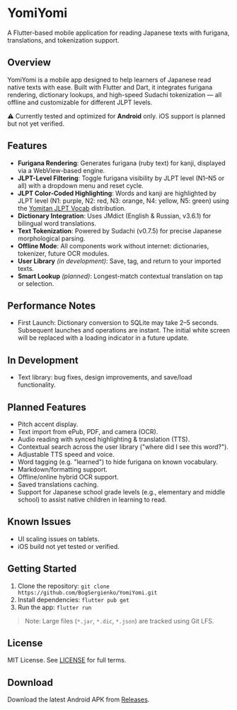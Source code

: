# YomiYomi

A Flutter-based mobile application for reading Japanese texts with furigana, translations, and tokenization support.

## Overview
YomiYomi is a mobile app designed to help learners of Japanese read native texts with ease. Built with Flutter and Dart, it integrates furigana rendering, dictionary lookups, and high-speed Sudachi tokenization — all offline and customizable for different JLPT levels.

⚠️ Currently tested and optimized for **Android** only. iOS support is planned but not yet verified.

## Features
- **Furigana Rendering**: Generates furigana (ruby text) for kanji, displayed via a WebView-based engine.
- **JLPT-Level Filtering**: Toggle furigana visibility by JLPT level (N1–N5 or all) with a dropdown menu and reset cycle.
- **JLPT Color-Coded Highlighting**: Words and kanji are highlighted by JLPT level (N1: purple, N2: red, N3: orange, N4: yellow, N5: green) using the [Yomitan JLPT Vocab](https://github.com/stephenmk/yomitan-jlpt-vocab) distribution.
- **Dictionary Integration**: Uses JMdict (English & Russian, v3.6.1) for bilingual word translations.
- **Text Tokenization**: Powered by Sudachi (v0.7.5) for precise Japanese morphological parsing.
- **Offline Mode**: All components work without internet: dictionaries, tokenizer, future OCR modules.
- **User Library** *(in development)*: Save, tag, and return to your imported texts.
- **Smart Lookup** *(planned)*: Longest-match contextual translation on tap or selection.

## Performance Notes
- First Launch: Dictionary conversion to SQLite may take 2–5 seconds. Subsequent launches and operations are instant. The initial white screen will be replaced with a loading indicator in a future update.

## In Development
- Text library: bug fixes, design improvements, and save/load functionality.

## Planned Features
- Pitch accent display.
- Text import from ePub, PDF, and camera (OCR).
- Audio reading with synced highlighting & translation (TTS).
- Contextual search across the user library ("where did I see this word?").
- Adjustable TTS speed and voice.
- Word tagging (e.g. "learned") to hide furigana on known vocabulary.
- Markdown/formatting support.
- Offline/online hybrid OCR support.
- Saved translations caching.
- Support for Japanese school grade levels (e.g., elementary and middle school) to assist native children in learning to read.

## Known Issues
- UI scaling issues on tablets.
- iOS build not yet tested or verified.

## Getting Started
1. Clone the repository: `git clone https://github.com/BogSergienko/YomiYomi.git`
2. Install dependencies: `flutter pub get`
3. Run the app: `flutter run`
> Note: Large files (`*.jar`, `*.dic`, `*.json`) are tracked using Git LFS.

## License
MIT License. See [LICENSE](LICENSE) for full terms.

## Download
Download the latest Android APK from [Releases](https://github.com/BogSergienko/YomiYomi/releases).